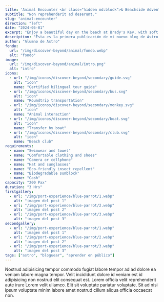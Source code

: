 ```yaml
---
title: 'Animal Encounter <br class="hidden md:block">& Beachside Adventure'
subtitle: "Non reprehenderit ad deserunt."
slug: "animal-encounter"
direction: "left"
date: "2024-05-01"
excerpt: "Enjoy a beautiful day on the beach at Brady's Key, with soft white sand, shaded by palm trees or an umbrella, and crystal-clear waters. Paddle, swim, or simply unwind in the sun."
description: "Esta es la primera publicación de mi nuevo blog de Astro."
author: "Alumno de Astro"
fondo:
  url: "/img/discover-beyond/animal/fondo.webp"
  alt: "fondo"
image:
  url: "/img/discover-beyond/animal/intro.png"
  alt: "intro"
icons:
  - url: "/img/iconos/discover-beyond/secondary/guide.svg"
    alt: "icon"
    name: "Certified bilingual tour guide"
  - url: "/img/iconos/discover-beyond/secondary/bus.svg"
    alt: "icon"
    name: "Roundtrip transportation"
  - url: "/img/iconos/discover-beyond/secondary/monkey.svg"
    alt: "icon"
    name: "Animal interaction"
  - url: "/img/iconos/discover-beyond/secondary/boat.svg"
    alt: "icon"
    name: "Transfer by boat"
  - url: "/img/iconos/discover-beyond/secondary/club.svg"
    alt: "icon"
    name: "Beach club"
requirements:
  - name: "Swimwear and towel"
  - name: "Comfortable clothing and shoes"
  - name: "Camera or cellphone"
  - name: "Hat and sunglasses"
  - name: "Eco-friendly insect repellent"
  - name: "Biodegradable sunblock"
  - name: "Cash"
capacity: "200 Pax"
duration: "3 Hrs"
firstgallery:
  - url: "/img/port-experience/blue-parrot/1.webp"
    alt: "imagen del post 1"
  - url: "/img/port-experience/blue-parrot/2.webp"
    alt: "imagen del post 2"
  - url: "/img/port-experience/blue-parrot/3.webp"
    alt: "imagen del post 3"
secondgallery:
  - url: "/img/port-experience/blue-parrot/1.webp"
    alt: "imagen del post 1"
  - url: "/img/port-experience/blue-parrot/2.webp"
    alt: "imagen del post 2"
  - url: "/img/port-experience/blue-parrot/3.webp"
    alt: "imagen del post 3"
tags: ["astro", "bloguear", "aprender en público"]
---
```



Nostrud adipisicing tempor commodo fugiat labore tempor ad ad dolore ea veniam labore magna tempor. Velit incididunt dolore id veniam est id adipisicing non nostrud elit consequat est. Lorem officia velit reprehenderit aute irure Lorem velit ullamco. Elit sit voluptate pariatur voluptate. Sit ad nisi ipsum voluptate minim labore amet nostrud cillum aliqua officia occaecat non.
